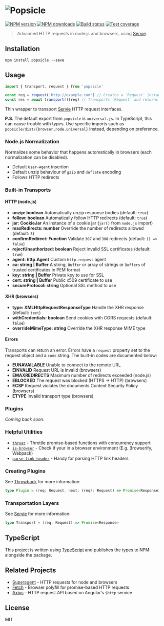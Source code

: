 # ![Popsicle](https://cdn.rawgit.com/serviejs/popsicle/master/logo.svg)

[![NPM version](https://img.shields.io/npm/v/popsicle.svg?style=flat)](https://npmjs.org/package/popsicle)
[![NPM downloads](https://img.shields.io/npm/dm/popsicle.svg?style=flat)](https://npmjs.org/package/popsicle)
[![Build status](https://img.shields.io/travis/serviejs/popsicle.svg?style=flat)](https://travis-ci.org/serviejs/popsicle)
[![Test coverage](https://img.shields.io/coveralls/serviejs/popsicle.svg?style=flat)](https://coveralls.io/r/serviejs/popsicle?branch=master)

> Advanced HTTP requests in node.js and browsers, using [Servie](https://github.com/serviejs/servie).

## Installation

```
npm install popsicle --save
```

## Usage

```js
import { transport, request } from 'popsicle'

const req = request('http://example.com') // Creates a `Request` instance.
const res = await transport()(req) // Transports `Request` and returns `Response` instance.
```

Thin wrapper to transport [Servie](https://github.com/serviejs/servie) HTTP request interfaces.

**P.S.** The default export from `popsicle` is `universal.js`. In TypeScript, this can cause trouble with types. Use specific imports such as `popsicle/dist/{browser,node,universal}` instead, depending on preference.

### Node.js Normalization

Normalizes some behavior that happens automatically in browsers (each normalization can be disabled).

* Default `User-Agent` insertion
* Default unzip behaviour of `gzip` and `deflate` encoding
* Follows HTTP redirects

### Built-in Transports

#### HTTP (node.js)

* **unzip: boolean** Automatically unzip response bodies (default: `true`)
* **follow: boolean** Automatically follow HTTP redirects (default: `true`)
* **jar: CookieJar** An instance of a cookie jar (`jar()` from `node.js` import)
* **maxRedirects: number** Override the number of redirects allowed (default: `5`)
* **confirmRedirect: Function** Validate `307` and `308` redirects (default: `() => false`)
* **rejectUnauthorized: boolean** Reject invalid SSL certificates (default: `true`)
* **agent: http.Agent** Custom `http.request` agent
* **ca: string | Buffer** A string, `Buffer` or array of strings or `Buffers` of trusted certificates in PEM format
* **key: string | Buffer** Private key to use for SSL
* **cert: string | Buffer** Public x509 certificate to use
* **secureProtocol: string** Optional SSL method to use

#### XHR (browsers)

* **type: XMLHttpRequestResponseType** Handle the XHR response (default: `text`)
* **withCredentials: boolean** Send cookies with CORS requests (default: `false`)
* **overrideMimeType: string** Override the XHR response MIME type

#### Errors

Transports can return an error. Errors have a `request` property set to the request object and a `code` string. The built-in codes are documented below:

* **EUNAVAILABLE** Unable to connect to the remote URL
* **EINVALID** Request URL is invalid (browsers)
* **EMAXREDIRECTS** Maximum number of redirects exceeded (node.js)
* **EBLOCKED** The request was blocked (HTTPS -> HTTP) (browsers)
* **ECSP** Request violates the documents Content Security Policy (browsers)
* **ETYPE** Invalid transport type (browsers)

### Plugins

_Coming back soon._

### Helpful Utilities

* [`throat`](https://github.com/ForbesLindesay/throat) - Throttle promise-based functions with concurrency support
* [`is-browser`](https://github.com/ForbesLindesay/is-browser) - Check if your in a browser environment (E.g. Browserify, Webpack)
* [`parse-link-header`](https://github.com/thlorenz/parse-link-header) - Handy for parsing HTTP link headers

### Creating Plugins

See [Throwback](https://github.com/serviejs/throwback#usage) for more information:

```ts
type Plugin = (req: Request, next: (req?: Request) => Promise<Response>) => Promise<Response>
```

### Transportation Layers

See [Servie](https://github.com/serviejs/servie#implementers) for more information:

```ts
type Transport = (req: Request) => Promise<Response>
```

## TypeScript

This project is written using [TypeScript](https://github.com/Microsoft/TypeScript) and publishes the types to NPM alongside the package.

## Related Projects

* [Superagent](https://github.com/visionmedia/superagent) - HTTP requests for node and browsers
* [Fetch](https://github.com/github/fetch) - Browser polyfill for promise-based HTTP requests
* [Axios](https://github.com/mzabriskie/axios) - HTTP request API based on Angular's `$http` service

## License

MIT
